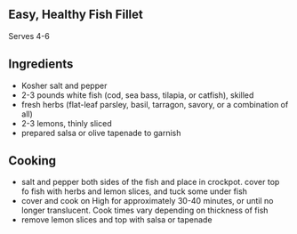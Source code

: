 ## Easy, Healthy Fish Fillet

Serves 4-6

## Ingredients

* Kosher salt and pepper
* 2-3 pounds white fish (cod, sea bass, tilapia, or catfish), skilled
* fresh herbs (flat-leaf parsley, basil, tarragon, savory, or a combination of all)
* 2-3 lemons, thinly sliced
* prepared salsa or olive tapenade to garnish

## Cooking 

* salt and pepper both sides of the fish and place in crockpot. cover top fo fish with herbs and lemon 
slices, and tuck some under fish 
* cover and cook on High for approximately 30-40 minutes, or until no longer translucent. Cook times vary 
depending on thickness of fish
* remove lemon slices and top with salsa or tapenade